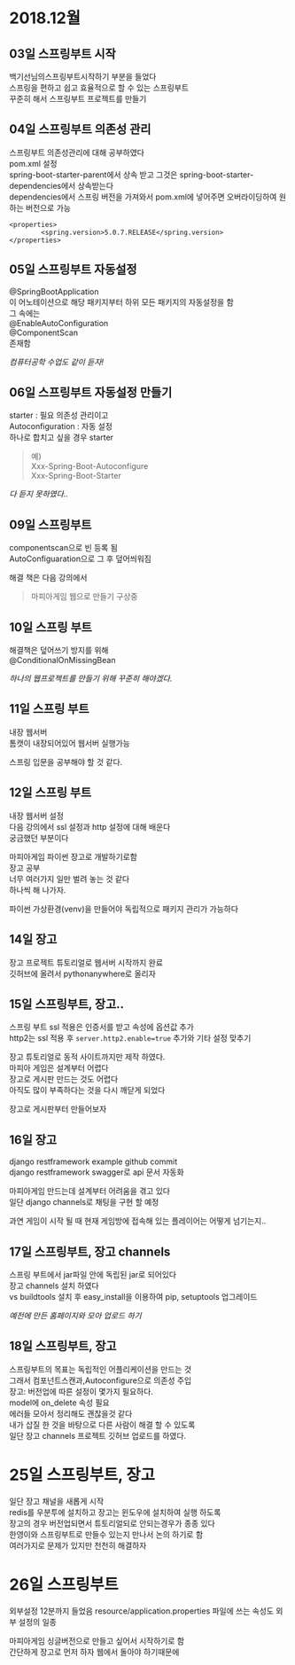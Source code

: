# 2018.12월
## 03일 스프링부트 시작
백기선님의스프링부트시작하기 부분을 들었다  
스프링을 편하고 쉽고 효율적으로 할 수 있는 스프링부트  
꾸준히 해서 스프링부트 프로젝트를 만들기  

## 04일 스프링부트 의존성 관리
스프링부트 의존성관리에 대해 공부하였다  
pom.xml 설정  
spring-boot-starter-parent에서 상속 받고 그것은 spring-boot-starter-dependencies에서 상속받는다  
dependencies에서 스프링 버전을 가져와서 pom.xml에 넣어주면 오버라이딩하여 원하는 버전으로 가능  
```
<properties>
		<spring.version>5.0.7.RELEASE</spring.version>
</properties>
```

## 05일 스프링부트 자동설정
@SpringBootApplication  
이 어노테이션으로 해당 패키지부터 하위 모든 패키지의 자동설정을 함  
그 속에는  
@EnableAutoConfiguration  
@ComponentScan  
존재함

*컴퓨터공학 수업도 같이 듣자!*

## 06일 스프링부트 자동설정 만들기
starter : 필요 의존성 관리이고  
Autoconfiguration : 자동 설정  
하나로 합치고 싶을 경우 starter
> 예)  
Xxx-Spring-Boot-Autoconfigure  
Xxx-Spring-Boot-Starter  

*다 듣지 못하였다..*  

## 09일 스프링부트

componentscan으로 빈 등록 됨  
AutoConfiguaration으로 그 후 덮어씌워짐  

해결 책은 다음 강의에서  

> 마피아게임 웹으로 만들기 구상중

## 10일 스프링 부트
해결책은 덮어쓰기 방지를 위해  
@ConditionalOnMissingBean  

*하나의 웹프로젝트를 만들기 위해 꾸준히 해야겠다.*

## 11일 스프링 부트  
내장 웹서버  
톰캣이 내장되어있어 웹서버 실행가능  

스프링 입문을 공부해야 할 것 같다.  

## 12일 스프링 부트
내장 웹서버 설정  
다음 강의에서 ssl 설정과 http 설정에 대해 배운다  
궁금했던 부분이다  

마피아게임 파이썬 장고로 개발하기로함  
장고 공부  
너무 여러가지 일만 벌려 놓는 것 같다  
하나씩 해 나가자.  

파이썬 가상환경(venv)을 만들어야 독립적으로 패키지 관리가 가능하다  

## 14일 장고
장고 프로젝트 튜토리얼로 웹서버 시작까지 완료  
깃허브에 올려서 pythonanywhere로 올리자  

## 15일 스프링부트, 장고..
스프링 부트 ssl 적용은 인증서를 받고 속성에 옵션값 추가  
http2는 ssl 적용 후 `server.http2.enable=true` 추가와 기타 설정 맞추기  

장고 튜토리얼로 동적 사이트까지만 제작 하였다.  
마피아 게임은 설계부터 어렵다  
장고로 게시판 만드는 것도 어렵다  
아직도 많이 부족하다는 것을 다시 깨닫게 되었다  

장고로 게시판부터 만들어보자  

## 16일 장고
django restframework example github commit  
django restframework swagger로 api 문서 자동화  

마피아게임 만드는데 설계부터 어려움을 겪고 있다  
일단 django channels로 채팅을 구현 할 예정  

과연 게임이 시작 될 때 현재 게임방에 접속해 있는 플레이어는 어떻게 넘기는지..  

## 17일 스프링부트, 장고 channels
스프링 부트에서 jar파일 안에 독립된 jar로 되어있다  
장고 channels 설치 하였다  
vs buildtools 설치 후 easy_install을 이용하여 pip, setuptools 업그레이드  

*예전에 만든 홈페이지와 모아 업로드 하기*

## 18일 스프링부트, 장고
스프링부트의 목표는 독립적인 어플리케이션을 만드는 것  
그래서 컴포넌트스캔과,Autoconfigure으로 의존성 주입  
장고: 버전업에 따른 설정이 몇가지 필요하다.  
model에 on_delete 속성 필요  
에러들 모아서 정리해도 괜찮을것 같다  
내가 삽질 한 것을 바탕으로 다른 사람이 해결 할 수 있도록  
일단 장고 channels 프로젝트 깃허브 업로드를 하였다.  

# 25일 스프링부트, 장고
일단 장고 채널을 새롭게 시작  
redis를 우분투에 설치하고 장고는 윈도우에 설치하여 실행 하도록  
장고의 경우 버전업되면서 튜토리얼되로 안되는경우가 종종 있다  
한영이와 스프링부트로 만들수 있는지 만나서 논의 하기로 함  
여러가지로 문제가 있지만 천천히 해결하자  

# 26일 스프링부트
외부설정 12분까지 들었음 
resource/application.properties 파일에 쓰는 속성도 외부 설정의 일종  

마피아게임 싱글버전으로 만들고 싶어서 시작하기로 함  
간단하게 장고로 먼저 하자 웹에서 돌아야 하기때문에  

